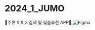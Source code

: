 # 2024_1_JUMO
🍺주류 이미지검색 및 맞춤추천 APP🍾
![Figma](https://img.shields.io/badge/Figma-F24E1E.svg?&style=for-the-badge&logo=Figma&logoColor=white)
